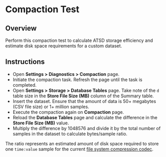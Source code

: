 # Compaction Test

## Overview

Perform this compaction test to calculate ATSD storage efficiency and estimate disk space requirements for a custom dataset.

## Instructions

* Open **Settings > Diagnostics > Compaction** page.
* Initiate the compaction task. Refresh the page until the task is completed.
* Open **Settings > Storage > Database Tables** page. Take note of the `d` table size in the **Store File Size (MB)** column of the Summary table.
* Insert the dataset. Ensure that the amount of data is 50+ megabytes (CSV file size) or 1+ million samples.
* Execute the compaction again on **Compaction** page.
* Reload the **Database Tables** page and calculate the difference in the **Store File Size (MB)** value.
* Multiply the difference by 1048576 and divide it by the total number of samples in the dataset to calculate bytes/sample ratio.

The ratio represents an estimated amount of disk space required to store one `time:value` sample for the current [file system compression codec](compaction.md#file-system-compression).